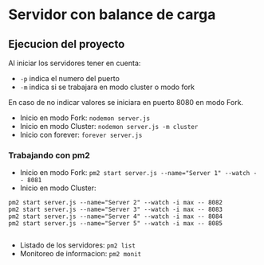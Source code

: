 # Servidor con balance de carga 
## Ejecucion del proyecto

Al iniciar los servidores tener en cuenta: 

* ` -p ` indica el numero del puerto
* ` -m ` indica si se trabajara en modo cluster o modo fork

En caso de no indicar valores se iniciara en puerto 8080 en modo Fork.

* Inicio en modo Fork: ` nodemon server.js ` 
* Inicio en modo Cluster: ` nodemon server.js -m cluster `
* Inicio con forever: ` forever server.js `

### Trabajando con pm2 

* Inicio en modo Fork: ` pm2 start server.js --name="Server 1" --watch -- 8081 `
* Inicio en modo Cluster: 

```
pm2 start server.js --name="Server 2" --watch -i max -- 8082
pm2 start server.js --name="Server 3" --watch -i max -- 8083
pm2 start server.js --name="Server 4" --watch -i max -- 8084
pm2 start server.js --name="Server 5" --watch -i max -- 8085


```

* Listado de los servidores: ` pm2 list `
* Monitoreo de informacion: ` pm2 monit `